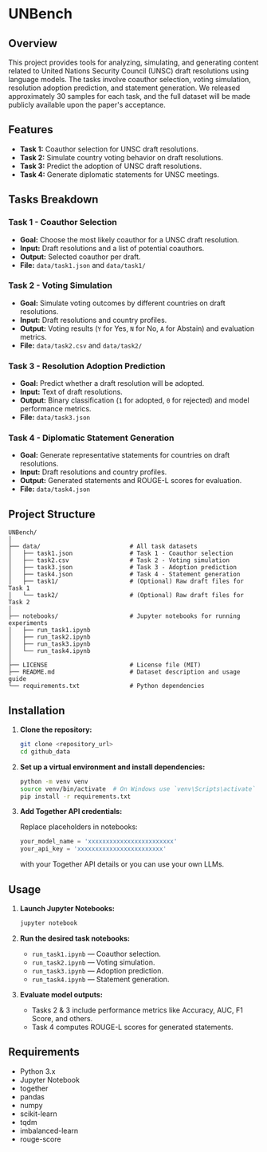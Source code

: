 # UNBench


## Overview

This project provides tools for analyzing, simulating, and generating content related to United Nations Security Council (UNSC) draft resolutions using language models. The tasks involve coauthor selection, voting simulation, resolution adoption prediction, and statement generation. We released approximately 30 samples for each task, and the full dataset will be made publicly available upon the paper's acceptance.

## Features

- **Task 1:** Coauthor selection for UNSC draft resolutions.
- **Task 2:** Simulate country voting behavior on draft resolutions.
- **Task 3:** Predict the adoption of UNSC draft resolutions.
- **Task 4:** Generate diplomatic statements for UNSC meetings.

## Tasks Breakdown

### Task 1 - Coauthor Selection
- **Goal:** Choose the most likely coauthor for a UNSC draft resolution.
- **Input:** Draft resolutions and a list of potential coauthors.
- **Output:** Selected coauthor per draft.
- **File:** `data/task1.json` and `data/task1/`

### Task 2 - Voting Simulation
- **Goal:** Simulate voting outcomes by different countries on draft resolutions.
- **Input:** Draft resolutions and country profiles.
- **Output:** Voting results (`Y` for Yes, `N` for No, `A` for Abstain) and evaluation metrics.
- **File:** `data/task2.csv` and `data/task2/`

### Task 3 - Resolution Adoption Prediction
- **Goal:** Predict whether a draft resolution will be adopted.
- **Input:** Text of draft resolutions.
- **Output:** Binary classification (`1` for adopted, `0` for rejected) and model performance metrics.
- **File:** `data/task3.json`

### Task 4 - Diplomatic Statement Generation
- **Goal:** Generate representative statements for countries on draft resolutions.
- **Input:** Draft resolutions and country profiles.
- **Output:** Generated statements and ROUGE-L scores for evaluation.
- **File:** `data/task4.json`

## Project Structure

```
UNBench/
│
├── data/                         # All task datasets
│   ├── task1.json                # Task 1 - Coauthor selection
│   ├── task2.csv                 # Task 2 - Voting simulation
│   ├── task3.json                # Task 3 - Adoption prediction
│   ├── task4.json                # Task 4 - Statement generation
│   ├── task1/                    # (Optional) Raw draft files for Task 1
│   └── task2/                    # (Optional) Raw draft files for Task 2
│
├── notebooks/                    # Jupyter notebooks for running experiments
│   ├── run_task1.ipynb
│   ├── run_task2.ipynb
│   ├── run_task3.ipynb
│   └── run_task4.ipynb
│
├── LICENSE                       # License file (MIT)
├── README.md                     # Dataset description and usage guide
└── requirements.txt              # Python dependencies
```

## Installation

1. **Clone the repository:**

   ```bash
   git clone <repository_url>
   cd github_data
   ```

2. **Set up a virtual environment and install dependencies:**

   ```bash
   python -m venv venv
   source venv/bin/activate  # On Windows use `venv\Scripts\activate`
   pip install -r requirements.txt
   ```

3. **Add Together API credentials:**

   Replace placeholders in notebooks:

   ```python
   your_model_name = 'xxxxxxxxxxxxxxxxxxxxxxxx'
   your_api_key = 'xxxxxxxxxxxxxxxxxxxxxxxx'
   ```

   with your Together API details or you can use your own LLMs.

## Usage

1. **Launch Jupyter Notebooks:**

   ```bash
   jupyter notebook
   ```

2. **Run the desired task notebooks:**
   - `run_task1.ipynb` — Coauthor selection.
   - `run_task2.ipynb` — Voting simulation.
   - `run_task3.ipynb` — Adoption prediction.
   - `run_task4.ipynb` — Statement generation.

3. **Evaluate model outputs:**
   - Tasks 2 & 3 include performance metrics like Accuracy, AUC, F1 Score, and others.
   - Task 4 computes ROUGE-L scores for generated statements.

## Requirements

- Python 3.x
- Jupyter Notebook
- together
- pandas
- numpy
- scikit-learn
- tqdm
- imbalanced-learn
- rouge-score

